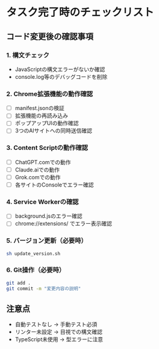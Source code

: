 # タスク完了時のチェックリスト

## コード変更後の確認事項

### 1. 構文チェック
- JavaScriptの構文エラーがないか確認
- console.log等のデバッグコードを削除

### 2. Chrome拡張機能の動作確認
- [ ] manifest.jsonの検証
- [ ] 拡張機能の再読み込み
- [ ] ポップアップUIの動作確認
- [ ] 3つのAIサイトへの同時送信確認

### 3. Content Scriptの動作確認
- [ ] ChatGPT.comでの動作
- [ ] Claude.aiでの動作  
- [ ] Grok.comでの動作
- [ ] 各サイトのConsoleでエラー確認

### 4. Service Workerの確認
- [ ] background.jsのエラー確認
- [ ] chrome://extensions/ でエラー表示確認

### 5. バージョン更新（必要時）
```bash
sh update_version.sh
```

### 6. Git操作（必要時）
```bash
git add .
git commit -m "変更内容の説明"
```

## 注意点
- 自動テストなし → 手動テスト必須
- リンター未設定 → 目視での構文確認
- TypeScript未使用 → 型エラーに注意